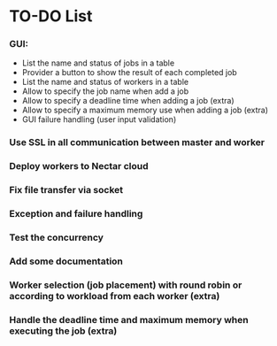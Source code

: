 # TO-DO List #
### GUI: ###
* List the name and status of jobs in a table
* Provider a button to show the result of each completed job
* List the name and status of workers in a table
* Allow to specify the job name when add a job
* Allow to specify a deadline time when adding a job (extra)
* Allow to specify a maximum memory use when adding a job (extra)
* GUI failure handling (user input validation)
### Use SSL in all communication between master and worker ###
### Deploy workers to Nectar cloud ###
### Fix file transfer via socket ###
### Exception and failure handling ###
### Test the concurrency ###
### Add some documentation ###
### Worker selection (job placement) with round robin or according to workload from each worker (extra) ###
### Handle the deadline time and maximum memory when executing the job (extra) ###